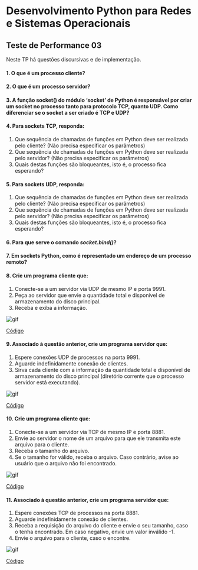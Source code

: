 # Desenvolvimento Python para Redes e Sistemas Operacionais

## Teste de Performance 03

Neste TP há questões discursivas e de implementação.

#### 1. O que é um processo cliente?

#### 2. O que é um processo servidor?

#### 3. A função socket() do módulo ‘socket’ de Python é responsável por criar um socket no processo tanto para protocolo TCP, quanto UDP. Como diferenciar se o socket a ser criado é TCP e UDP?

#### 4. Para sockets TCP, responda:

1. Que sequência de chamadas de funções em Python deve ser realizada pelo cliente? (Não precisa especificar os parâmetros)
1. Que sequência de chamadas de funções em Python deve ser realizada pelo servidor? (Não precisa especificar os parâmetros)
1. Quais destas funções são bloqueantes, isto é, o processo fica esperando?

#### 5. Para sockets UDP, responda:

1. Que sequência de chamadas de funções em Python deve ser realizada pelo cliente? (Não precisa especificar os parâmetros)
1. Que sequência de chamadas de funções em Python deve ser realizada pelo servidor? (Não precisa especificar os parâmetros)
1. Quais destas funções são bloqueantes, isto é, o processo fica esperando?

#### 6. Para que serve o comando _socket.bind()_?

#### 7. Em sockets Python, como é representado um endereço de um processo remoto?

#### 8. Crie um programa cliente que:

1. Conecte-se a um servidor via UDP de mesmo IP e porta 9991.
1. Peça ao servidor que envie a quantidade total e disponível de armazenamento do disco principal.
1. Receba e exiba a informação.

![gif](https://github.com/franciscocamellon/Desenvolvimento_Python_para_Redes_e_Sistemas_Operacionais/blob/master/gifs/questao08.gif)

[Código](https://github.com/franciscocamellon/Francisco_Camello_DR2_AT/questao08.py)

#### 9. Associado à questão anterior, crie um programa servidor que:

1. Espere conexões UDP de processos na porta 9991.
1. Aguarde indefinidamente conexão de clientes.
1. Sirva cada cliente com a informação da quantidade total e disponível de armazenamento do disco principal (diretório corrente que o processo servidor está executando).

![gif](https://github.com/franciscocamellon/Desenvolvimento_Python_para_Redes_e_Sistemas_Operacionais/blob/master/gifs/questao09.gif)

[Código](https://github.com/franciscocamellon/Francisco_Camello_DR2_AT/questao09.py)

#### 10. Crie um programa cliente que:

1. Conecte-se a um servidor via TCP de mesmo IP e porta 8881.
1. Envie ao servidor o nome de um arquivo para que ele transmita este arquivo para o cliente.
1. Receba o tamanho do arquivo.
1. Se o tamanho for válido, receba o arquivo. Caso contrário, avise ao usuário que o arquivo não foi encontrado.

![gif](https://github.com/franciscocamellon/Desenvolvimento_Python_para_Redes_e_Sistemas_Operacionais/blob/master/gifs/questao10.gif)

[Código](https://github.com/franciscocamellon/Francisco_Camello_DR2_AT/questao10.py)

#### 11. Associado à questão anterior, crie um programa servidor que:

1. Espere conexões TCP de processos na porta 8881.
1. Aguarde indefinidamente conexão de clientes.
1. Receba a requisição do arquivo do cliente e envie o seu tamanho, caso o tenha encontrado. Em caso negativo, envie um valor inválido -1.
1. Envie o arquivo para o cliente, caso o encontre.

![gif](https://github.com/franciscocamellon/Desenvolvimento_Python_para_Redes_e_Sistemas_Operacionais/blob/master/gifs/questao11.gif)

[Código](https://github.com/franciscocamellon/Francisco_Camello_DR2_AT/questao11.py)
